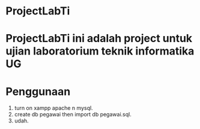 # ProjectLabTi

# ProjectLabTi ini adalah project untuk ujian laboratorium teknik informatika UG

# Penggunaan

1. turn on xampp apache n mysql.
2. create db pegawai then import db pegawai.sql.
3. udah.